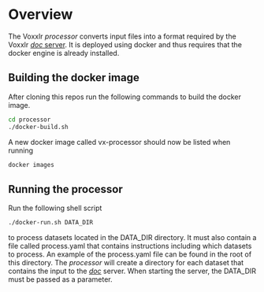 # Overview
The Voxxlr _processor_ converts input files into a format required by the Voxxlr [_doc_ server](https://github.com/voxxlr/doc). It is deployed
using docker and thus requires that the docker engine is already installed. 

## Building the docker image

After cloning this repos run the following commands to build the docker image.

```sh
cd processor
./docker-build.sh
```

A new docker image called vx-processor should now be listed when running 

```sh
docker images
```

## Running the processor

Run the following shell script 

```sh
./docker-run.sh DATA_DIR
```

to process datasets located in the DATA_DIR directory. It must also contain a file called process.yaml that
contains instructions including which datasets to process. An example of the process.yaml file can be found in 
the root of this directory. The _processor_ will create a directory for each dataset that contains the input 
to the [_doc_](https://github.com/voxxlr/doc) server. When starting the server, the DATA_DIR must be passed as a parameter. 


